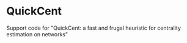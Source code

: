 # QuickCent
Support code for "QuickCent: a fast and frugal heuristic for centrality estimation on networks"
